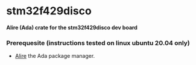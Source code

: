 # stm32f429disco

**Alire (Ada) crate for the stm32f429disco dev board**

### Prerequesite (instructions tested on linux ubuntu 20.04 only)

- [Alire](https://github.com/alire-project/alire/releases) the Ada package manager. 
